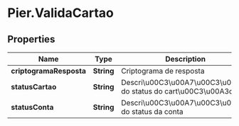 # Pier.ValidaCartao

## Properties
Name | Type | Description | Notes
------------ | ------------- | ------------- | -------------
**criptogramaResposta** | **String** | Criptograma de resposta | [optional] 
**statusCartao** | **String** | Descri\u00C3\u00A7\u00C3\u00A3o do status do cart\u00C3\u00A3o | [optional] 
**statusConta** | **String** | Descri\u00C3\u00A7\u00C3\u00A3o do status da conta | [optional] 


